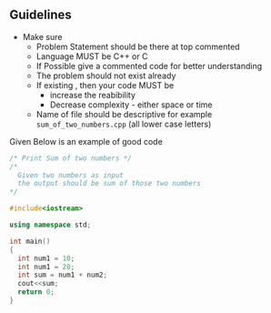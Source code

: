 ## Guidelines

- Make sure
  - Problem Statement should be there at top commented
  - Language MUST be C++ or C
  - If Possible give a commented code for better understanding
  - The problem should not exist already
  - If existing , then your code MUST be
      - increase the reabibility
      - Decrease complexity - either space or time
  - Name of file should be descriptive for example `sum_of_two_numbers.cpp` (all lower case letters)

Given Below is an example of good code

```cpp
/* Print Sum of two numbers */
/*
  Given two numbers as input 
  the output should be sum of those two numbers
*/

#include<iostream>

using namespace std;

int main()
{
  int num1 = 10;
  int num1 = 20;
  int sum = num1 + num2;
  cout<<sum;
  return 0;
}
```
